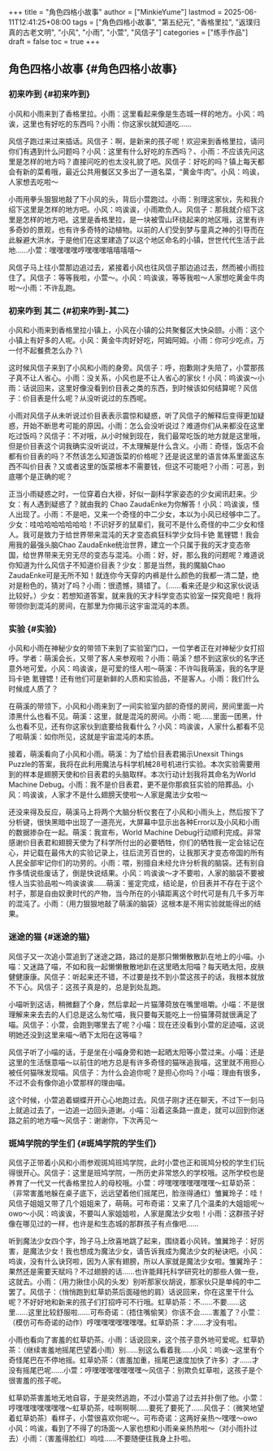 +++
title = "角色四格小故事"
author = ["MinkieYume"]
lastmod = 2025-06-11T12:41:25+08:00
tags = ["角色四格小故事", "第五纪元", "香格里拉", "返璞归真的古老文明", "小风", "小雨", "小萱", "风信子"]
categories = ["练手作品"]
draft = false
toc = true
+++

## 角色四格小故事 {#角色四格小故事}


### 初来咋到 {#初来咋到}

小风和小雨来到了香格里拉。小雨：这里看起来像是生态城一样的地方。小风：呜诶，这里也有好吃的东西吗？小雨：你这家伙就知道吃……

风信子跑过来过来插话。风信子：啊，是新来的孩子呢！欢迎来到香格里拉，请问你们有遇到什么问题吗？小风：这里有什么好吃的东西吗？、小雨：不应该先问这里是怎样的地方吗？直接问吃的也太没礼貌了吧。风信子：好吃的吗？镇上每天都会有新的菜肴哦，最近公共用餐区又多出了一道名菜，“黄金牛肉”。小风：呜诶，人家想去吃啦～

小雨用拳头狠狠地敲了下小风的头，背后小萱跑过。小雨：别理这家伙，先和我介绍下这里是怎样的地方吧。小风：呜诶诶，小雨欺负人。风信子：那我就介绍下这里是怎样的地方吧。这里是香格里拉，是一块被雪山环绕起来的地区哦，这里有许多奇妙的景观，也有许多奇特的动植物。以前的人们受到梦与童真之神的引导而在此躲避大洪水，于是他们在这里建造了以这个地区命名的小镇，世世代代生活于此地……小萱：嘿嘿嘿嘿哼嘿嘿嘿嘻嘻嘻嘻～

风信子马上往小萱那边追过去，紧接着小风也往风信子那边追过去，然而被小雨拉住了。风信子：等等我啦，小萱～。小风：呜诶诶，等等我啦～人家想吃黄金牛肉啦～小雨：不许乱跑。


### 初来咋到 其二 {#初来咋到-其二}

小风和小雨来到香格里拉小镇上，小风在小镇的公共聚餐区大快朵颐。小雨：这个小镇上有好多的人呢。小风：黄金牛肉好好吃，阿姆阿姆。小雨：你可少吃点，万一付不起餐费怎么办？\\

这时候风信子来到了小风和小雨的身旁。风信子：呼，抱歉刚才失陪了，小萱那孩子真不让人省心。小雨：没关系，小风也是不让人省心的家伙！小风：呜诶诶～小雨：话说回来，这里好像没看到价目表之类的东西，到时候该如何结算呢？风信子：价目表是什么呢？从没听说过的东西呢。

小雨对风信子从未听说过价目表表示震惊和疑惑，听了风信子的解释后变得更加疑惑，开始不断思考可能的原因。小雨：怎么会没听说过？难道你们从来都没在这里吃过饭吗？风信子：不对哦，从小时候到现在，我们最常吃饭的地方就是这里哦，但是价目表这个词我确实没听说过，不太理解是什么含义。小雨：奇怪，饭店不会都有价目表的吗？不然该怎么知道饭菜的价格呢？还是说这里的语言体系里面这东西不叫价目表？又或者这里的饭菜根本不需要钱，但这不可能吧？小雨：可恶，到底哪个是正确的呢？

正当小雨疑惑之时，一位穿着白大褂，好似一副科学家姿态的少女闻讯赶来。少女：有人遇到疑惑了？就由我的 Chao ZaudaEnke为你解答！小风：呜诶诶，怪人出现了。小雨：不是吧，又来一个奇怪的中二少女，本以为小风已经够中二了。少女：哇哈哈哈哈哈哈哈！不识好歹的鼠辈们，我可不是什么奇怪的中二少女和怪人。我可是致力于给世界带来混沌的天才变态疯狂科学少女玛卡铯 氪锂锶！我会用我的最强头脑Chao ZaudaEnke统治世界，建立一个只属于我的天才变态帝国，给世界带来无穷无尽的变态与混沌。小雨：好，好，那么我的问题呢？难道说你知道为什么风信子不知道价目表？少女：那是当然，我的魔脑Chao ZaudaEnke可是无所不知！就连你今天穿的内裤是什么颜色的我都一清二楚，绝对是粉色的，猜对了吗？小雨：很遗憾，猜错了。（……看来还是少和这家伙说话比较好。）少女：若想知道答案，就来我的天才科学变态实验室一探究竟吧！我将带领你到混沌的房间，在那里为你揭示这宇宙混沌的本质。


### 实验 {#实验}

小风和小雨在神秘少女的带领下来到了实验室门口，一位学者正在对神秘少女打招呼。学者：萌溪会长，又带了客人来参观啦？小雨：萌溪？想不到这家伙的名字还意外地可爱。小风：呜诶诶，是可爱的怪人啦～萌溪：不许叫我萌溪，我的名字是玛卡铯 氪锂锶！还有他们可是新鲜的人质和实验品，不是客人。小雨：我们什么时候成人质了？

在萌溪的带领下，小风和小雨来到了一间实验室内部的奇怪的房间，房间里面一片漆黑什么也看不见。萌溪：这里，就是混沌的房间。小雨：呃……里面一团黑，什么也看不见，还有你这家伙到底要给我看什么？小风：呜诶诶，人家什么都看不见了啦萌溪：如你所见，这就是宇宙混沌的本质。

接着，萌溪看向了小风和小雨。萌溪：为了给价目表君揭示Unexsit Things Puzzle的答案，我将在此利用魔法与科学机械28号机进行实验。本次实验需要用到的样本是翅膀天使和价目表君的头脑取样。本次行动计划我将其命名为World Machine Debug。小雨：我不是价目表君，更不是你那疯狂实验的陪葬品。小风：呜诶诶，人家才不是什么翅膀天使啦～人家是魔法少女啦～

还没来得及反应，萌溪马上将两个大脑分析仪套在了小风和小雨头上，然后按下了分析键，很快黑暗中出现了一道亮光，大屏幕中显示出各种Error以及小风和小雨的数据掺杂在一起。萌溪：我宣布，World Machine Debug行动顺利完成。非常感谢价目表君和翅膀天使为了科学所付出的必要牺牲，你们的牺牲我一定会铭记在心，并记载在最伟大的实验记录上，往后流芳百世的，让我那天才变态帝国的所有人民全部牢记你们的功劳的。小雨：喂，别擅自未经允许分析我的脑袋。还有别自作多情说些废话了，倒是快说结果。小风：呜诶诶～才不要啦，人家的脑袋不要被怪人当实验品啦～呜诶诶诶……萌溪：鉴定完成，结论是，价目表并不存在于这个村子，那是自由奴隶时代的产物，当今所在的小镇距离这个时代可是有几千多万年的混沌了。小雨：（用力狠狠地敲了萌溪的脑袋）这根本是不用实验就能得出的结果。


### 迷途的猫 {#迷途的猫}

风信子又一次追小萱追到了迷途之路，路过的是那只懒懒散散趴在地上的小喵。小喵：又迷路了喵，不如和我一起懒懒散散地趴在这里晒太阳喵？每天晒太阳，皮肤健健康康。风信子：听起来还不错，不过要是找不到小萱这孩子的话，我根本就放不下心。风信子：这孩子真是的，总是到处乱跑。

小喵听到这话，稍微翻了个身，然后拿起一片猫薄荷放在嘴里咀嚼。小喵：不是很理解来来去去的人们总是这么匆忙喵，我只要每天能吃上一份猫薄荷就很满足了喵。风信子：小萱，会跑到哪里去了呢？小喵：现在还没看到小萱的足迹喵，这说明她还没到这里来喵～晒下太阳在这等喵？

风信子听了小喵的话，于是坐在小喵身旁和她一起晒太阳等小萱过来。小喵：还是这里的生活惬意喵～以前住的地方总是有许多奇怪的猫咪追我喵，这里就不用担心被任何猫咪发现喵。风信子：为什么会追你呢？是担心你吗？小喵：理由有很多，不过不会有像你追小萱那样的理由喵。

这个时候，小萱追着蝴蝶开开心心地跑过去。风信子刚才还在聊天，不过下一刻马上就追过去了，一边追一边回头道谢。小喵：沿着这条路一直走，就可以回到你迷路之前的地方喵～风信子：谢谢你，下次再见～


### 斑鸠学院的学生们 {#斑鸠学院的学生们}

风信子正带着小风和小雨参观斑鸠班鸠学院，此时小萱也正和斑鸠分校的学生们玩得很开心。风信子：这里是班鸠学院，一所历史非常悠久的学校哦。这所学校也是养育了一代又一代香格里拉人的母校哦。小萱：哼嘿嘿嘿嘿嘿嘿嘿～虹草奶茶：（非常害羞地躲在桌子底下，远远望着他们摇尾巴，脸涨得通红）雏翼玲子：哇！风信子姐姐又带了几个姐姐来了，萌萌。可布奇诺：又来了几个温柔的大姐姐呢～owo～小风：呜诶诶，不要叫人家姐姐啦，人家是魔法少女啦！小雨：这群孩子好像在哪见过的一样，也许是和生态城的那群孩子有点像吧……

听到魔法少女四个字，玲子马上欣喜地跳了起来，围绕着小风转。雏翼玲子：好厉害，是魔法少女！我也想成为魔法少女，请告诉我成为魔法少女的秘诀吧。小风：呜诶，没有什么诀窍啦，因为人家有翅膀，所以人家就是魔法少女啦。雏翼玲子：果然还是需要天赋吗？不过翅膀的话……也许能拜托科学研究社的那些人做一些，这就去。小雨：（用力揪住小风的头发）别听那家伙胡说，那家伙只是单纯的中二罢了。风信子：（悄悄跑到虹草奶茶后面碰他的肩）话说回来，你在这里干什么呢？不好好地和新来的孩子们打招呼可不行哦。虹草奶茶：不……不要……这里……这里比较舒服啦……可布奇诺：（捂住嘴偷笑）你该不会……害羞了？小萱：（模仿可布奇诺的动作）哼嘿嘿嘿嘿嘿嘿嘿。虹草奶茶：才……才没有啦。

小雨也看向了害羞的虹草奶茶。小雨：话说回来，这个孩子意外地可爱呢。虹草奶茶：（继续害羞地摇尾巴望着小雨）别……别这么看着我……小风：呜诶～这里有个奇怪尾巴在不停地摇。虹草奶茶：（害羞加重，摇尾巴速度加快了许多）才……才没有摇尾巴呢……小萱：哼嘿嘿嘿嘿嘿嘿嘿～风信子：别欺负虹草啦，这孩子是个很害羞的孩子呢。

虹草奶茶害羞地无地自容，于是突然逃跑，不过小萱追了过去并扑倒了他。小萱：哼嘿嘿嘿嘿嘿嘿嘿～虹草奶茶，哇啊啊啊……要死了要死了……风信子：（微笑地望着虹草奶茶）看样子，小萱很喜欢你呢～。可布奇诺：这两好亲热～嘿嘿～owo
小风：呜诶，看到了不得了的场面～人家也想和小雨亲亲热热啦～（对小雨扑过去）小雨：（害羞得脸红）呜哇……不要随便往我身上扑啦。
